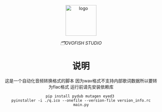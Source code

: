 <div align="center">
  <img height="100px" alt="logo" src="https://img-bohe.lolicon.team/i/img/svg/logo.ico"/>
  <p><em>🗂️OVOFISH STUDIO</em></p>

# 说明

  这是一个自动化音频转换格式的脚本
  因为wav格式不支持内部歌词数据所以要转为flac格式
  运行前请先安装依赖库

```
pip install pydub mutagen eyed3 
pyinstaller -i ./q.ico --onefile --version-file version_info.rc main.py
```  
